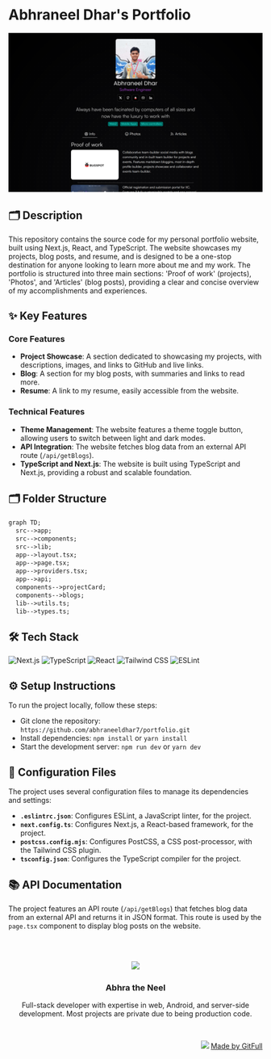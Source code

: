 # Abhraneel Dhar's Portfolio
![thumbnail](./public/assets/landingpage-793f.png)

## 🗂️ Description

This repository contains the source code for my personal portfolio website, built using Next.js, React, and TypeScript. The website showcases my projects, blog posts, and resume, and is designed to be a one-stop destination for anyone looking to learn more about me and my work. The portfolio is structured into three main sections: 'Proof of work' (projects), 'Photos', and 'Articles' (blog posts), providing a clear and concise overview of my accomplishments and experiences.

## ✨ Key Features

### **Core Features**

* **Project Showcase**: A section dedicated to showcasing my projects, with descriptions, images, and links to GitHub and live links.
* **Blog**: A section for my blog posts, with summaries and links to read more.
* **Resume**: A link to my resume, easily accessible from the website.

### **Technical Features**

* **Theme Management**: The website features a theme toggle button, allowing users to switch between light and dark modes.
* **API Integration**: The website fetches blog data from an external API route (`/api/getBlogs`).
* **TypeScript and Next.js**: The website is built using TypeScript and Next.js, providing a robust and scalable foundation.

## 🗂️ Folder Structure

```mermaid
graph TD;
  src-->app;
  src-->components;
  src-->lib;
  app-->layout.tsx;
  app-->page.tsx;
  app-->providers.tsx;
  app-->api;
  components-->projectCard;
  components-->blogs;
  lib-->utils.ts;
  lib-->types.ts;
```

## 🛠️ Tech Stack

![Next.js](https://img.shields.io/badge/Next.js-000?logo=next.js&logoColor=white&style=for-the-badge)
![TypeScript](https://img.shields.io/badge/TypeScript-3178c6?logo=typescript&logoColor=white&style=for-the-badge)
![React](https://img.shields.io/badge/React-20232a?logo=react&logoColor=61DAFB&style=for-the-badge)
![Tailwind CSS](https://img.shields.io/badge/Tailwind_CSS-06B6D4?logo=tailwind-css&logoColor=white&style=for-the-badge)
![ESLint](https://img.shields.io/badge/ESLint-4B4B4B?logo=eslint&logoColor=white&style=for-the-badge)

## ⚙️ Setup Instructions

To run the project locally, follow these steps:

* Git clone the repository: `https://github.com/abhraneeldhar7/portfolio.git`
* Install dependencies: `npm install` or `yarn install`
* Start the development server: `npm run dev` or `yarn dev`

## 📁 Configuration Files

The project uses several configuration files to manage its dependencies and settings:

* **`.eslintrc.json`**: Configures ESLint, a JavaScript linter, for the project.
* **`next.config.ts`**: Configures Next.js, a React-based framework, for the project.
* **`postcss.config.mjs`**: Configures PostCSS, a CSS post-processor, with the Tailwind CSS plugin.
* **`tsconfig.json`**: Configures the TypeScript compiler for the project.

## 📚 API Documentation

The project features an API route (`/api/getBlogs`) that fetches blog data from an external API and returns it in JSON format. This route is used by the `page.tsx` component to display blog posts on the website.



<br><br>
<div align="center">
<img src="https://avatars.githubusercontent.com/u/89008279?v=4" width="120" />
<h3>Abhra the Neel</h3>
<p>Full-stack developer with expertise in web, Android, and server-side development. Most projects are private due to being production code.</p>
</div>
<br>
<p align="right">
<img src="https://gitfull.vercel.app/appLogo.png" width="20"/>  <a href="https://gitfull.vercel.app">Made by GitFull</a>
</p>
    
